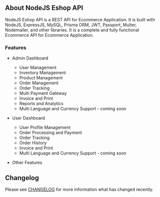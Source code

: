 ## About NodeJS Eshop API

NodeJS Eshop API is a REST API for Ecommerce Application. 
It is built with NodeJS, ExpressJS, MySQL, Prisma ORM, JWT, Passport, Multer, Nodemailer, and other libraries.
It is a complete and fully functional Ecommerce API for Ecommerce Application.


### Features
- Admin Dashboard
    - User Management
    - Inventory Management
    - Product Management
    - Order Management
    - Order Tracking
    - Multi Payment Gateway
    - Invoice and Print
    - Reports and Analytics
    - Multi Language and Currency Support - coming soon

- User Dashboard
    - User Profile Management
    - Order Processing and Payment
    - Order Tracking
    - Order History
    - Invoice and Print
    - Multi Language and Currency Support - coming soon

- Other Features

## Changelog

Please see [CHANGELOG](CHANGELOG.md) for more information what has changed recently.
